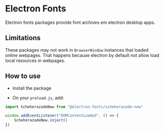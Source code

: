 # Electron Fonts

Electron fonts packages provide font archives em electron desktop apps.

## Limitations

These packages may not work in `BrowserWindow` instances that loaded online webpages. That happens because electron by default not allow load local resources in webpages.

## How to use

* Install the package

* On your `preload.js`, add:

```ts
import ScheherazadeNew from "@electron-fonts/scheherazade-new"

window.addEventListener("DOMContentLoaded", () => {
    ScheherazadeNew.inject()
})
```
